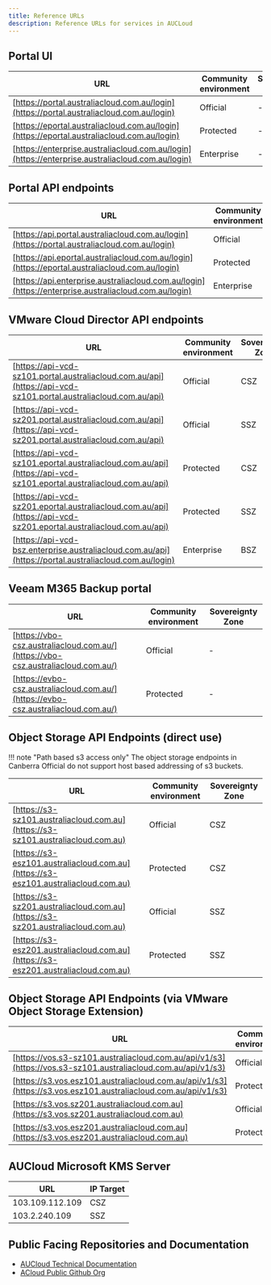 ```yaml
---
title: Reference URLs
description: Reference URLs for services in AUCLoud
---
```


## Portal UI

| URL | Community environment | Sovereignty Zone |
| ---- | ------ | --------------------- |
| [https://portal.australiacloud.com.au/login](https://portal.australiacloud.com.au/login) |  Official | - |
| [https://eportal.australiacloud.com.au/login](https://eportal.australiacloud.com.au/login) |  Protected | - |
| [https://enterprise.australiacloud.com.au/login](https://enterprise.australiacloud.com.au/login) | Enterprise | - |

## Portal API endpoints

| URL | Community environment | Sovereignty Zone |
| ---- | ------ | --------------------- |
| [https://api.portal.australiacloud.com.au/login](https://portal.australiacloud.com.au/login) |  Official | - |
| [https://api.eportal.australiacloud.com.au/login](https://eportal.australiacloud.com.au/login) |  Protected | - |
| [https://api.enterprise.australiacloud.com.au/login](https://enterprise.australiacloud.com.au/login) | Enterprise | - |

## VMware Cloud Director API endpoints

| URL | Community environment | Sovereignty Zone |
| ---- | ------ | --------------------- |
| [https://api-vcd-sz101.portal.australiacloud.com.au/api](https://api-vcd-sz101.portal.australiacloud.com.au/api) |  Official | CSZ |
| [https://api-vcd-sz201.portal.australiacloud.com.au/api](https://api-vcd-sz201.portal.australiacloud.com.au/api) |  Official | SSZ |
| [https://api-vcd-sz101.eportal.australiacloud.com.au/api](https://api-vcd-sz101.eportal.australiacloud.com.au/api)  | Protected | CSZ |
| [https://api-vcd-sz201.eportal.australiacloud.com.au/api](https://api-vcd-sz201.eportal.australiacloud.com.au/api)  | Protected | SSZ |
| [https://api-vcd-bsz.enterprise.australiacloud.com.au/api](https://portal.australiacloud.com.au/login)  | Enterprise | BSZ |

## Veeam M365 Backup portal

| URL | Community environment | Sovereignty Zone |
| ---- | ------ | --------------------- |
| [https://vbo-csz.australiacloud.com.au/](https://vbo-csz.australiacloud.com.au/) | Official | - |
| [https://evbo-csz.australiacloud.com.au/](https://evbo-csz.australiacloud.com.au/) | Protected | - |

## Object Storage API Endpoints (direct use)

!!! note "Path based s3 access only"
    The object storage endpoints in Canberra Official do not support host based addressing of s3 buckets.

| URL | Community environment | Sovereignty Zone |
| ---- | ------ | --------------------- |
| [https://s3-sz101.australiacloud.com.au](https://s3-sz101.australiacloud.com.au) | Official | CSZ |
| [https://s3-esz101.australiacloud.com.au](https://s3-esz101.australiacloud.com.au) | Protected | CSZ |
| [https://s3-sz201.australiacloud.com.au](https://s3-sz201.australiacloud.com.au) | Official | SSZ |
| [https://s3-esz201.australiacloud.com.au](https://s3-esz201.australiacloud.com.au) | Protected | SSZ |

## Object Storage API Endpoints (via VMware Object Storage Extension)

| URL | Community environment | Sovereignty Zone |
| ---- | ------ | --------------------- |
| [https://vos.s3-sz101.australiacloud.com.au/api/v1/s3](https://vos.s3-sz101.australiacloud.com.au/api/v1/s3) | Official | CSZ |
| [https://s3.vos.esz101.australiacloud.com.au/api/v1/s3](https://s3.vos.esz101.australiacloud.com.au/api/v1/s3) | Protected | CSZ |
| [https://s3.vos.sz201.australiacloud.com.au](https://s3.vos.sz201.australiacloud.com.au) | Official | SSZ |
| [https://s3.vos.esz201.australiacloud.com.au](https://s3.vos.esz201.australiacloud.com.au) | Protected | SSZ |


## AUCloud Microsoft KMS Server

| URL | IP Target |
| ---- | ---- |
| 103.109.112.109 | CSZ |
| 103.2.240.109 | SSZ |

## Public Facing Repositories and Documentation

- [AUCloud Technical Documentation](https://docs.australiacloud.com.au/latest/)
- [ACloud Public Github Org](https://github.com/aucloud)

